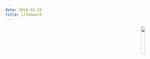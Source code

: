 ```yaml
---
date: 2018-02-19
title: LifeGuard
---
```

<img align="right" src="https://i.imgur.com/p8jenZt.png" width=15%>

 

